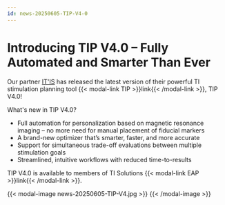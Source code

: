 ```yaml
---
id: news-20250605-TIP-V4-0
---
```

# Introducing TIP V4.0 – Fully Automated and Smarter Than Ever

Our partner [IT'IS](https://itis.swiss) has released the latest version of their powerful TI stimulation planning tool {{< modal-link TIP >}}link{{< /modal-link >}}, TIP V4.0!

What's new in TIP V4.0?

* Full automation for personalization based on magnetic resonance imaging – no more need for manual placement of fiducial markers
* A brand-new optimizer that’s smarter, faster, and more accurate
* Support for simultaneous trade-off evaluations between multiple stimulation goals
* Streamlined, intuitive workflows with reduced time-to-results

TIP V4.0 is available to members of TI Solutions {{< modal-link EAP >}}link{{< /modal-link >}}.

{{< modal-image news-20250605-TIP-V4.jpg >}}
{{< /modal-image >}}
